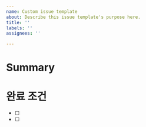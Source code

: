 ```yaml
---
name: Custom issue template
about: Describe this issue template's purpose here.
title: ''
labels: ''
assignees: ''

---
```


# Summary


# 완료 조건
- [ ] 
- [ ]
